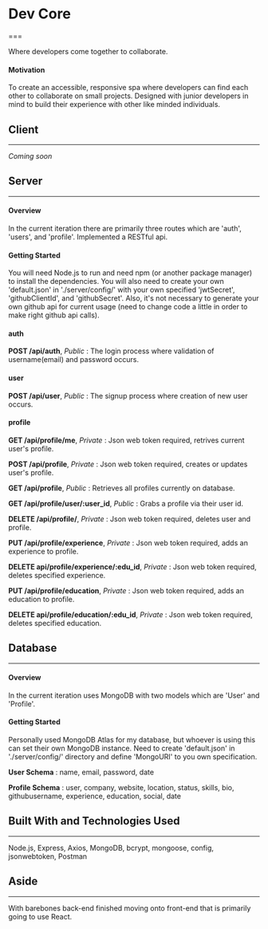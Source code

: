 # Dev Core

===

Where developers come together to collaborate.

#### Motivation

To create an accessible, responsive spa where developers can find each other to collaborate on small projects. Designed with junior developers in mind to build their experience with other like minded individuals.

## Client

---

_Coming soon_

## Server

---

#### Overview

In the current iteration there are primarily three routes which are 'auth', 'users', and 'profile'. Implemented a RESTful api.

#### Getting Started

You will need Node.js to run and need npm (or another package manager) to install the dependencies. You will also need to create your own 'default.json' in './server/config/' with your own specified 'jwtSecret', 'githubClientId', and 'githubSecret'. Also, it's not necessary to generate your own github api for current usage (need to change code a little in order to make right github api calls).

#### auth

**POST /api/auth**, _Public_ : The login process where validation of username(email) and password occurs.

#### user

**POST /api/user**, _Public_ : The signup process where creation of new user occurs.

#### profile

**GET /api/profile/me**, _Private_ : Json web token required, retrives current user's profile.

**POST /api/profile**, _Private_ : Json web token required, creates or updates user's profile.

**GET /api/profile**, _Public_ : Retrieves all profiles currently on database.

**GET /api/profile/user/:user_id**, _Public_ : Grabs a profile via their user id.

**DELETE /api/profile/**, _Private_ : Json web token required, deletes user and profile.

**PUT /api/profile/experience**, _Private_ : Json web token required, adds an experience to profile.

**DELETE api/profile/experience/:edu_id**, _Private_ : Json web token required, deletes specified experience.

**PUT /api/profile/education**, _Private_ : Json web token required, adds an education to profile.

**DELETE api/profile/education/:edu_id**, _Private_ : Json web token required, deletes specified education.

## Database

---

#### Overview

In the current iteration uses MongoDB with two models which are 'User' and 'Profile'.

#### Getting Started

Personally used MongoDB Atlas for my database, but whoever is using this can set their own MongoDB instance. Need to create 'default.json' in './server/config/' directory and define 'MongoURI' to you own specification.

**User Schema** : name, email, password, date

**Profile Schema** : user, company, website, location, status, skills, bio, githubusername, experience, education, social, date

## Built With and Technologies Used

---

Node.js, Express, Axios, MongoDB, bcrypt, mongoose, config, jsonwebtoken, Postman

## Aside

---

With barebones back-end finished moving onto front-end that is primarily going to use React.
